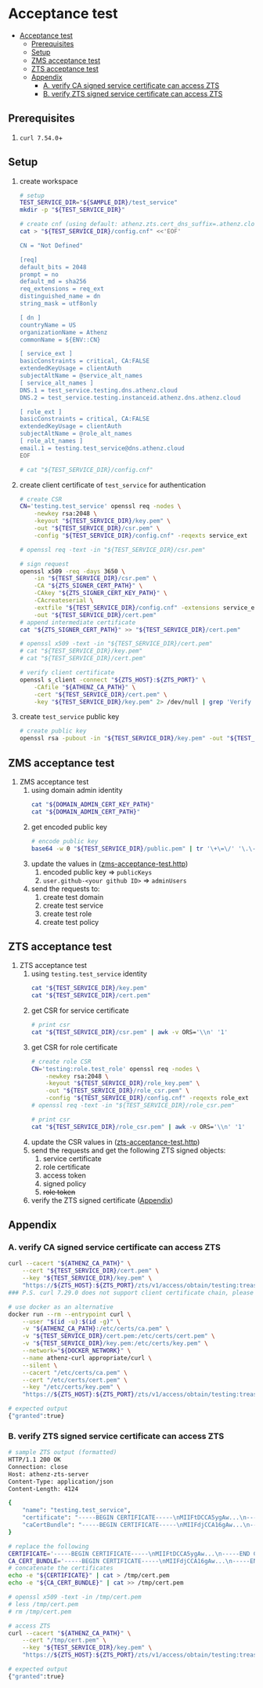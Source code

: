 <a id="markdown-acceptance-test" name="acceptance-test"></a>
# Acceptance test

<!-- TOC -->

- [Acceptance test](#acceptance-test)
    - [Prerequisites](#prerequisites)
    - [Setup](#setup)
    - [ZMS acceptance test](#zms-acceptance-test)
    - [ZTS acceptance test](#zts-acceptance-test)
    - [Appendix](#appendix)
        - [A. verify CA signed service certificate can access ZTS](#a-verify-ca-signed-service-certificate-can-access-zts)
        - [B. verify ZTS signed service certificate can access ZTS](#b-verify-zts-signed-service-certificate-can-access-zts)

<!-- /TOC -->

<a id="markdown-prerequisites" name="prerequisites"></a>
## Prerequisites

1. `curl 7.54.0`+

<a id="markdown-setup" name="setup"></a>
## Setup

1. create workspace
    ```bash
    # setup
    TEST_SERVICE_DIR="${SAMPLE_DIR}/test_service"
    mkdir -p "${TEST_SERVICE_DIR}"
    ```
    ```bash
    # create cnf (using default: athenz.zts.cert_dns_suffix=.athenz.cloud)
    cat > "${TEST_SERVICE_DIR}/config.cnf" <<'EOF'

    CN = "Not Defined"

    [req]
    default_bits = 2048
    prompt = no
    default_md = sha256
    req_extensions = req_ext
    distinguished_name = dn
    string_mask = utf8only

    [ dn ]
    countryName = US
    organizationName = Athenz
    commonName = ${ENV::CN}

    [ service_ext ]
    basicConstraints = critical, CA:FALSE
    extendedKeyUsage = clientAuth
    subjectAltName = @service_alt_names
    [ service_alt_names ]
    DNS.1 = test_service.testing.dns.athenz.cloud
    DNS.2 = test_service.testing.instanceid.athenz.dns.athenz.cloud

    [ role_ext ]
    basicConstraints = critical, CA:FALSE
    extendedKeyUsage = clientAuth
    subjectAltName = @role_alt_names
    [ role_alt_names ]
    email.1 = testing.test_service@dns.athenz.cloud
    EOF

    # cat "${TEST_SERVICE_DIR}/config.cnf"
    ```

1. create client certificate of `test_service` for authentication
    ```bash
    # create CSR
    CN='testing.test_service' openssl req -nodes \
        -newkey rsa:2048 \
        -keyout "${TEST_SERVICE_DIR}/key.pem" \
        -out "${TEST_SERVICE_DIR}/csr.pem" \
        -config "${TEST_SERVICE_DIR}/config.cnf" -reqexts service_ext

    # openssl req -text -in "${TEST_SERVICE_DIR}/csr.pem"
    ```
    ```bash
    # sign request
    openssl x509 -req -days 3650 \
        -in "${TEST_SERVICE_DIR}/csr.pem" \
        -CA "${ZTS_SIGNER_CERT_PATH}" \
        -CAkey "${ZTS_SIGNER_CERT_KEY_PATH}" \
        -CAcreateserial \
        -extfile "${TEST_SERVICE_DIR}/config.cnf" -extensions service_ext \
        -out "${TEST_SERVICE_DIR}/cert.pem"
    # append intermediate certificate
    cat "${ZTS_SIGNER_CERT_PATH}" >> "${TEST_SERVICE_DIR}/cert.pem"

    # openssl x509 -text -in "${TEST_SERVICE_DIR}/cert.pem"
    # cat "${TEST_SERVICE_DIR}/key.pem"
    # cat "${TEST_SERVICE_DIR}/cert.pem"
    ```
    ```bash
    # verify client certificate
    openssl s_client -connect "${ZTS_HOST}:${ZTS_PORT}" \
        -CAfile "${ATHENZ_CA_PATH}" \
        -cert "${TEST_SERVICE_DIR}/cert.pem" \
        -key "${TEST_SERVICE_DIR}/key.pem" 2> /dev/null | grep 'Verify return code'
    ```

1. create `test_service` public key
    ```bash
    # create public key
    openssl rsa -pubout -in "${TEST_SERVICE_DIR}/key.pem" -out "${TEST_SERVICE_DIR}/public.pem"
    ```

<a id="markdown-zms-acceptance-test" name="zms-acceptance-test"></a>
## ZMS acceptance test

1. ZMS acceptance test
    1. using domain admin identity
        ```bash
        cat "${DOMAIN_ADMIN_CERT_KEY_PATH}"
        cat "${DOMAIN_ADMIN_CERT_PATH}"
        ```
    1. get encoded public key
        ```bash
        # encode public key
        base64 -w 0 "${TEST_SERVICE_DIR}/public.pem" | tr '\+\=\/' '\.\-\_'; echo "";
        ```
    1. update the values in ([zms-acceptance-test.http](../sample/http/zms-acceptance-test.http))
        1. encoded public key => `publicKeys`
        1. `user.github-<your github ID>` => `adminUsers`
    1. send the requests to:
        1. create test domain
        1. create test service
        1. create test role
        1. create test policy

<a id="markdown-zts-acceptance-test" name="zts-acceptance-test"></a>
## ZTS acceptance test

1. ZTS acceptance test
    1. using `testing.test_service` identity
        ```bash
        cat "${TEST_SERVICE_DIR}/key.pem"
        cat "${TEST_SERVICE_DIR}/cert.pem"
        ```
    1. get CSR for service certificate
        ```bash
        # print csr
        cat "${TEST_SERVICE_DIR}/csr.pem" | awk -v ORS='\\n' '1'
        ```
    1. get CSR for role certificate
        ```bash
        # create role CSR
        CN='testing:role.test_role' openssl req -nodes \
            -newkey rsa:2048 \
            -keyout "${TEST_SERVICE_DIR}/role_key.pem" \
            -out "${TEST_SERVICE_DIR}/role_csr.pem" \
            -config "${TEST_SERVICE_DIR}/config.cnf" -reqexts role_ext
        # openssl req -text -in "${TEST_SERVICE_DIR}/role_csr.pem"

        # print csr
        cat "${TEST_SERVICE_DIR}/role_csr.pem" | awk -v ORS='\\n' '1'
        ```
    1. update the CSR values in ([zts-acceptance-test.http](../sample/http/zts-acceptance-test.http))
    1. send the requests and get the following ZTS signed objects:
        1. service certificate
        1. role certificate
        1. access token
        1. signed policy
        1. ~~role token~~
    1. verify the ZTS signed certificate ([Appendix](./acceptance-test.md#b-verify-zts-signed-service-certificate-can-access-zts))

<a id="markdown-appendix" name="appendix"></a>
## Appendix

<a id="markdown-a-verify-ca-signed-service-certificate-can-access-zts" name="a-verify-ca-signed-service-certificate-can-access-zts"></a>
### A. verify CA signed service certificate can access ZTS

```bash
curl --cacert "${ATHENZ_CA_PATH}" \
    --cert "${TEST_SERVICE_DIR}/cert.pem" \
    --key "${TEST_SERVICE_DIR}/key.pem" \
    "https://${ZTS_HOST}:${ZTS_PORT}/zts/v1/access/obtain/testing:treasure"
### P.S. curl 7.29.0 does not support client certificate chain, please update to latest version

# use docker as an alternative
docker run --rm --entrypoint curl \
    --user "$(id -u):$(id -g)" \
    -v "${ATHENZ_CA_PATH}:/etc/certs/ca.pem" \
    -v "${TEST_SERVICE_DIR}/cert.pem:/etc/certs/cert.pem" \
    -v "${TEST_SERVICE_DIR}/key.pem:/etc/certs/key.pem" \
    --network="${DOCKER_NETWORK}" \
    --name athenz-curl appropriate/curl \
    --silent \
    --cacert "/etc/certs/ca.pem" \
    --cert "/etc/certs/cert.pem" \
    --key "/etc/certs/key.pem" \
    "https://${ZTS_HOST}:${ZTS_PORT}/zts/v1/access/obtain/testing:treasure"
```
```bash
# expected output
{"granted":true}
```

<a id="markdown-b-verify-zts-signed-service-certificate-can-access-zts" name="b-verify-zts-signed-service-certificate-can-access-zts"></a>
### B. verify ZTS signed service certificate can access ZTS

```bash
# sample ZTS output (formatted)
HTTP/1.1 200 OK
Connection: close
Host: athenz-zts-server
Content-Type: application/json
Content-Length: 4124

{
    "name": "testing.test_service",
    "certificate": "-----BEGIN CERTIFICATE-----\nMIIFtDCCA5ygAw...\n-----END CERTIFICATE-----\n",
    "caCertBundle": "-----BEGIN CERTIFICATE-----\nMIIFdjCCA16gAw...\n-----END CERTIFICATE-----\n"
}
```
```bash
# replace the following
CERTIFICATE='-----BEGIN CERTIFICATE-----\nMIIFtDCCA5ygAw...\n-----END CERTIFICATE-----\n'
CA_CERT_BUNDLE='-----BEGIN CERTIFICATE-----\nMIIFdjCCA16gAw...\n-----END CERTIFICATE-----\n'
# concatenate the certificates
echo -e "${CERTIFICATE}" | cat > /tmp/cert.pem
echo -e "${CA_CERT_BUNDLE}" | cat >> /tmp/cert.pem

# openssl x509 -text -in /tmp/cert.pem
# less /tmp/cert.pem
# rm /tmp/cert.pem
```
```bash
# access ZTS
curl --cacert "${ATHENZ_CA_PATH}" \
    --cert "/tmp/cert.pem" \
    --key "${TEST_SERVICE_DIR}/key.pem" \
    "https://${ZTS_HOST}:${ZTS_PORT}/zts/v1/access/obtain/testing:treasure"
```
```bash
# expected output
{"granted":true}
```
